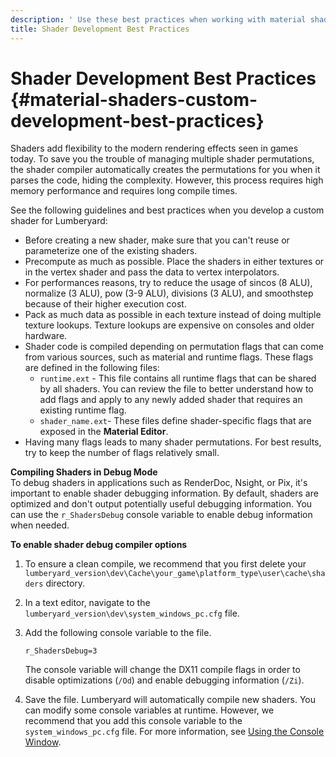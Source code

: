 ```yaml
---
description: ' Use these best practices when working with material shaders. '
title: Shader Development Best Practices
---
```

# Shader Development Best Practices {#material-shaders-custom-development-best-practices}

Shaders add flexibility to the modern rendering effects seen in games today\. To save you the trouble of managing multiple shader permutations, the shader compiler automatically creates the permutations for you when it parses the code, hiding the complexity\. However, this process requires high memory performance and requires long compile times\.

See the following guidelines and best practices when you develop a custom shader for Lumberyard:
+ Before creating a new shader, make sure that you can't reuse or parameterize one of the existing shaders\. 
+ Precompute as much as possible\. Place the shaders in either textures or in the vertex shader and pass the data to vertex interpolators\. 
+ For performances reasons, try to reduce the usage of sincos \(8 ALU\), normalize \(3 ALU\), pow \(3-9 ALU\), divisions \(3 ALU\), and smoothstep because of their higher execution cost\. 
+ Pack as much data as possible in each texture instead of doing multiple texture lookups\. Texture lookups are expensive on consoles and older hardware\.
+ Shader code is compiled depending on permutation flags that can come from various sources, such as material and runtime flags\. These flags are defined in the following files:
  + `runtime.ext` - This file contains all runtime flags that can be shared by all shaders\. You can review the file to better understand how to add flags and apply to any newly added shader that requires an existing runtime flag\.
  + `shader_name.ext`- These files define shader\-specific flags that are exposed in the **Material Editor**\.
+ Having many flags leads to many shader permutations\. For best results, try to keep the number of flags relatively small\.

**Compiling Shaders in Debug Mode**  
To debug shaders in applications such as RenderDoc, Nsight, or Pix, it's important to enable shader debugging information\. By default, shaders are optimized and don't output potentially useful debugging information\. You can use the `r_ShadersDebug` console variable to enable debug information when needed\.  

**To enable shader debug compiler options**

1. To ensure a clean compile, we recommend that you first delete your `lumberyard_version\dev\Cache\your_game\platform_type\user\cache\shaders` directory\.

1. In a text editor, navigate to the `lumberyard_version\dev\system_windows_pc.cfg` file\.

1. Add the following console variable to the file\. 

   ```
   r_ShadersDebug=3
   ```

   The console variable will change the DX11 compile flags in order to disable optimizations \(`/Od`\) and enable debugging information \(`/Zi`\)\.

1. Save the file\. Lumberyard will automatically compile new shaders\.
You can modify some console variables at runtime\. However, we recommend that you add this console variable to the `system_windows_pc.cfg` file\. For more information, see [Using the Console Window](/docs/userguide/console-intro.md)\.